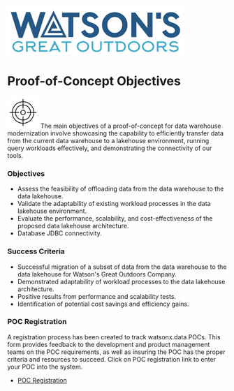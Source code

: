 ![Watsons](wxd-images/watsons-go-logo-small.png)

# Proof-of-Concept Objectives

![Watsons](wxd-images/poc-target.png)
The main objectives of a proof-of-concept for data warehouse modernization involve showcasing the capability to efficiently transfer data from the current data warehouse to a lakehouse environment, running query workloads effectively, and demonstrating the connectivity of our tools.

### Objectives
* Assess the feasibility of offloading data from the data warehouse to the data lakehouse.
* Validate the adaptability of existing workload processes in the data lakehouse environment.
* Evaluate the performance, scalability, and cost-effectiveness of the proposed data lakehouse architecture.
* Database JDBC connectivity.

### Success Criteria
* Successful migration of a subset of data from the data warehouse to the data lakehouse for Watson's Great Outdoors Company.
* Demonstrated adaptability of workload processes to the data lakehouse architecture.
* Positive results from performance and scalability tests.
* Identification of potential cost savings and efficiency gains.

### POC Registration

A registration process has been created to track watsonx.data POCs. This form provides feedback to the development and product management teams on the POC requirements, as well as insuring the POC has the proper criteria and resources to succeed. Click on POC registration link to enter your POC into the system. 

* [POC Registration](https://w3.ibm.com/w3publisher/ibm-lakehouse-poc-requests)